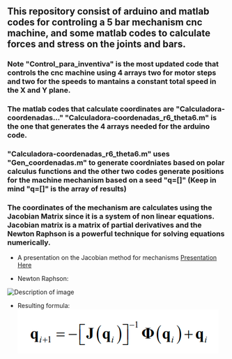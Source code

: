 ## This repository consist of arduino and matlab codes for controling a 5 bar mechanism cnc machine, and some matlab codes to calculate forces and stress on the joints and bars. 

### Note "Control_para_inventiva" is the most updated code that controls the cnc machine using 4 arrays two for motor steps and two for the speeds to mantains a constant total speed in the X and Y plane. 

### The matlab codes that calculate coordinates are "Calculadora-coordenadas..."  "Calculadora-coordenadas_r6_theta6.m" is the one that generates the 4 arrays needed for the arduino code.

### "Calculadora-coordenadas_r6_theta6.m" uses "Gen_coordenadas.m" to generate coordniates based on polar calculus functions and the other two codes generate positions for the machine mechanism based on a seed "q=[]" (Keep in mind "q=[]" is the array of results)

### The coordinates of the mechanism are calculates using the Jacobian Matrix since it is a system of non linear equations. Jacobian matrix is a matrix of partial derivatives and the Newton Raphson is a powerful technique for solving equations numerically.

* A presentation on the Jacobian method for mechanisms <a href="https://www.slideserve.com/kendis/properties-of-the-jacobian-powerpoint-ppt-presentation">Presentation Here</a>

* Newton Raphson:
<img src="https://en.neurochispas.com/wp-content/uploads/2023/01/Formula-for-the-Newton-Raphson-method.png" alt="Description of image" width="100" height="100">

* Resulting formula: 
![alt text](image.png)
